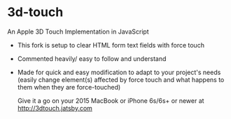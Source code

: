 # 3d-touch
An Apple 3D Touch Implementation in JavaScript  
  
- This fork is setup to clear HTML form text fields with force touch  
- Commented heavily/ easy to follow and understand
- Made for quick and easy modification to adapt to your project's needs (easily change element(s) affected by force touch and what happens to them when they are force-touched)
    
      
  Give it a go on your 2015 MacBook or iPhone 6s/6s+ or newer at http://3dtouch.jatsby.com

